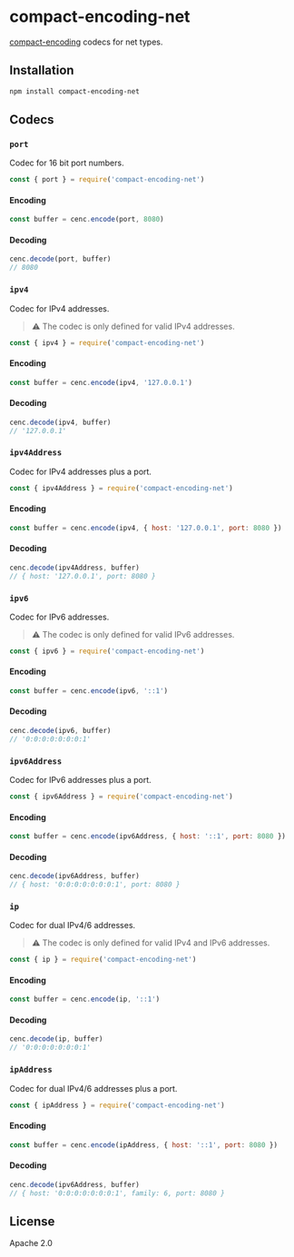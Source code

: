 # compact-encoding-net

[compact-encoding](https://github.com/compact-encoding/compact-encoding) codecs for net types.

## Installation

```sh
npm install compact-encoding-net
```

## Codecs

### `port`

Codec for 16 bit port numbers.

```js
const { port } = require('compact-encoding-net')
```

#### Encoding

```js
const buffer = cenc.encode(port, 8080)
```

#### Decoding

```js
cenc.decode(port, buffer)
// 8080
```

### `ipv4`

Codec for IPv4 addresses.

> :warning: The codec is only defined for valid IPv4 addresses.

```js
const { ipv4 } = require('compact-encoding-net')
```

#### Encoding

```js
const buffer = cenc.encode(ipv4, '127.0.0.1')
```

#### Decoding

```js
cenc.decode(ipv4, buffer)
// '127.0.0.1'
```

### `ipv4Address`

Codec for IPv4 addresses plus a port.

```js
const { ipv4Address } = require('compact-encoding-net')
```

#### Encoding

```js
const buffer = cenc.encode(ipv4, { host: '127.0.0.1', port: 8080 })
```

#### Decoding

```js
cenc.decode(ipv4Address, buffer)
// { host: '127.0.0.1', port: 8080 }
```

### `ipv6`

Codec for IPv6 addresses.

> :warning: The codec is only defined for valid IPv6 addresses.

```js
const { ipv6 } = require('compact-encoding-net')
```

#### Encoding

```js
const buffer = cenc.encode(ipv6, '::1')
```

#### Decoding

```js
cenc.decode(ipv6, buffer)
// '0:0:0:0:0:0:0:1'
```

### `ipv6Address`

Codec for IPv6 addresses plus a port.

```js
const { ipv6Address } = require('compact-encoding-net')
```

#### Encoding

```js
const buffer = cenc.encode(ipv6Address, { host: '::1', port: 8080 })
```

#### Decoding

```js
cenc.decode(ipv6Address, buffer)
// { host: '0:0:0:0:0:0:0:1', port: 8080 }
```

### `ip`

Codec for dual IPv4/6 addresses.

> :warning: The codec is only defined for valid IPv4 and IPv6 addresses.

```js
const { ip } = require('compact-encoding-net')
```

#### Encoding

```js
const buffer = cenc.encode(ip, '::1')
```

#### Decoding

```js
cenc.decode(ip, buffer)
// '0:0:0:0:0:0:0:1'
```

### `ipAddress`

Codec for dual IPv4/6 addresses plus a port.

```js
const { ipAddress } = require('compact-encoding-net')
```

#### Encoding

```js
const buffer = cenc.encode(ipAddress, { host: '::1', port: 8080 })
```

#### Decoding

```js
cenc.decode(ipv6Address, buffer)
// { host: '0:0:0:0:0:0:0:1', family: 6, port: 8080 }
```

## License

Apache 2.0
